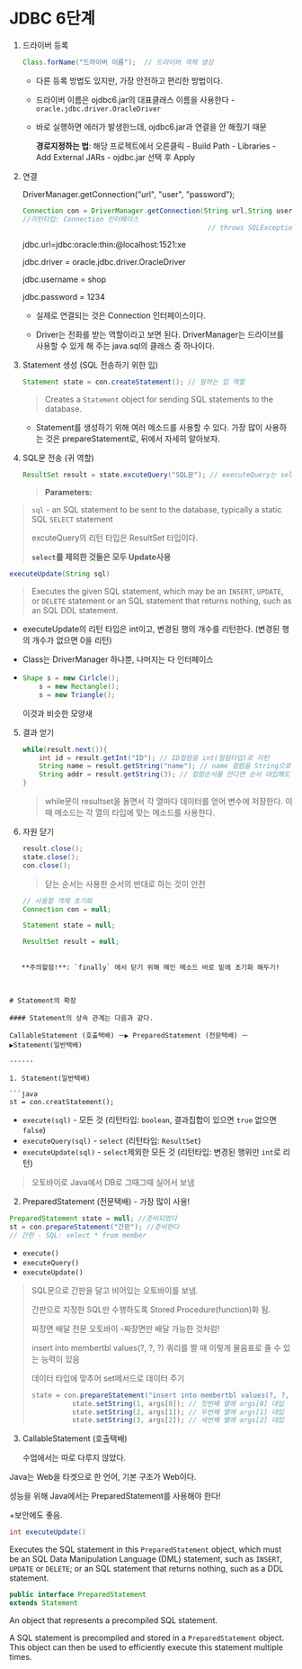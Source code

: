 # JDBC 6단계

1. 드라이버 등록

   ```java
   Class.forName("드라이버 이름");  // 드라이버 객체 생성 
   ```

   - 다른 등록 방법도 있지만, 가장 안전하고 편리한 방법이다. 

   - 드라이버 이름은 ojdbc6.jar의 대표클래스 이름을 사용한다 - `oracle.jdbc.driver.OracleDriver`

   * 바로 실행하면 에러가 발생한느데, ojdbc6.jar과 연결을 안 해줬기 때문

     **경로지정하는 법**: 해당 프로젝트에서 오른클릭 - Build Path - Libraries - Add External JARs - ojdbc.jar 선택 후 Apply

     

2. 연결 

   DriverManager.getConnection("url", "user", "password");

   ```java
   Connection con = DriverManager.getConnection(String url,String user,String password)
   //리턴타입: Connection 인터페이스               
                                          		 // throws SQLException
   ```

   jdbc.url=jdbc:oracle:thin:@localhost:1521:xe

   jdbc.driver = oracle.jdbc.driver.OracleDriver

   jdbc.username = shop

   jdbc.password = 1234

   - 실제로 연결되는 것은 Connection 인터페이스이다.  

   - Driver는 전화를 받는 역할이라고 보면 된다. DriverManager는 드라이브를 사용할 수 있게 해 주는 java.sql의 클래스 중 하나이다.  

   

3. Statement 생성 (SQL 전송하기 위한 입)

   ```java
   Statement state = con.createStatement(); // 말하는 입 역할 
   ```

   > Creates a `Statement` object for sending SQL statements to the database.

   - Statement를 생성하기 위해 여러 메소드를 사용할 수 있다. 가장 많이 사용하는 것은 prepareStatement로, 뒤에서 자세히 알아보자. 

   

4. SQL문 전송 (귀 역할)

   ```java
   ResultSet result = state.excuteQuery("SQL문"); // executeQuery는 select문에 한해서 사용한다. 
   ```

   >  **Parameters:**
>
   > `sql` - an SQL statement to be sent to the database, typically a static SQL `SELECT` statement
>
   > excuteQuery의 리턴 타입은 ResultSet 타입이다. 
>
   > **`select`를 제외한 것들은 모두 Update사용**
   
   ```java
executeUpdate(String sql)
   ```

   > Executes the given SQL statement, which may be an `INSERT`, `UPDATE`, or `DELETE` statement or an SQL statement that returns nothing, such as an SQL DDL statement.

   - executeUpdate의 리턴 타입은 int이고, 변경된 행의 개수를 리턴한다. (변경된 행의 개수가 없으면 0을 리턴)

- Class는 DriverManager 하나뿐, 나머지는 다 인터페이스

- ```java
  Shape s = new Cirlcle();
  	  s = new Rectangle();
  	  s = new Triangle(); 
  ```

  이것과 비슷한 모양새 



5. 결과 얻기 

   ```java
   while(result.next()){
       int id = result.getInt("ID"); // ID컬럼을 int(컬럼타입)로 리턴
       String name = result.getString("name"); // name 컬럼을 String으로 리턴
       String addr = result.getString(3); // 컬럼순서를 안다면 순서 대입해도 됨(성능에 더 좋음!) 
   }
   ```

   > while문이  resultset을 돌면서 각 열마다 데이터를 얻어 변수에 저장한다. 이때 메소드는 각 열의 타입에 맞는 메소드를 사용한다. 

   

6. 자원 닫기 

   ```java
   result.close();
   state.close();
   con.close(); 
   ```

   > 닫는 순서는 사용한 순서의 반대로 하는 것이 안전

   ```java
   // 사용할 객체 초기화 
   Connection con = null;
   
   Statement state = null;
   
   ResultSet result = null; 
```
   
   **주의할점!**: `finally` 에서 닫기 위해 메인 메소드 바로 밑에 초기화 해두기!



# Statement의 확장

#### Statement의 상속 관계는 다음과 같다. 

CallableStatement (호출택배) ㅡ▶ PreparedStatement (전문택배) ㅡ▶Statement(일반택배) 

------

1. Statement(일반택배) 

```java
st = con.creatStatement();
```

- `execute(sql)` - 모든 것 (리턴타입: `boolean`, 결과집합이 있으면 `true` 없으면 `false`)
- `executeQuery(sql)` - `select` (리턴타입: `ResultSet`)
- `executeUpdate(sql)` - `select`제외한 모든 것 (리턴타입: 변경된 행위만 `int`로 리턴)

> 오토바이로 Java에서 DB로 그때그때 실어서 보냄



2. PreparedStatement (전문택배) - 가장 많이 사용! 

```java
PreparedStatement state = null; //준비되었다 
st = con.prepareStatement("간판"); //준비한다
// 간판 - SQL: select * from member
```

- `execute()` 
- `executeQuery()` 
- `executeUpdate()` 

> SQL문으로 간판을 달고 비어있는 오토바이를 보냄. 
>
> 간판으로 지정한 SQL만 수행하도록 Stored Procedure(function)화 됨.  
>
> 짜장면 배달 전문 오토바이 -짜장면만 배달 가능한 것처럼! 
>
> insert into membertbl values(?, ?, ?) 쿼리를 짤 때 이렇게 물음표로 줄 수 있는 능력이 있음 
>
> 데이터 타입에 맞추어 set메서드로 데이터 주기 
>
> ```java
> state = con.prepareStatement("insert into membertbl values(?, ?, ?)");
> 			state.setString(1, args[0]); // 첫번째 열에 args[0] 대입
> 			state.setString(2, args[1]); // 두번째 열에 args[1] 대입
> 			state.setString(3, args[2]); // 세번째 열에 args[2] 대입
> ```
>



3. CallableStatement (호출택배) 

   수업에서는 따로 다루지 않았다. 



Java는 Web을 타겟으로 한 언어, 기본 구조가 Web이다. 

성능을 위해  Java에서는 PreparedStatement를 사용해야 한다! 

+보안에도 좋음. 

```java
int executeUpdate()
```

Executes the SQL statement in this `PreparedStatement` object, which must be an SQL Data Manipulation Language (DML) statement, such as `INSERT`, `UPDATE` or `DELETE`; or an SQL statement that returns nothing, such as a DDL statement.

```java
public interface PreparedStatement
extends Statement
```

An object that represents a precompiled SQL statement.

A SQL statement is precompiled and stored in a `PreparedStatement` object. This object can then be used to efficiently execute this statement multiple times.





